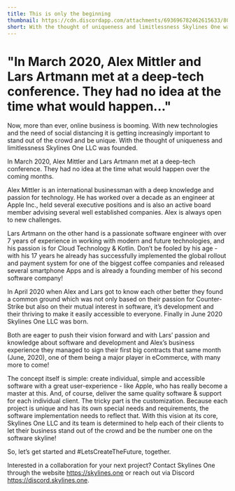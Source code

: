 ```yaml
---
title: This is only the beginning
thumbnail: https://cdn.discordapp.com/attachments/693696782462615633/800384159340167258/ACtC-3eGhMbGoecOq-d_Y8-nkyQ-HdZSHkXNspENln3fS5KQW5qJbKCBhx-68WejcWSUKuCt3fbmEVQKr_geIGoAQcjz6fGQnplI.png
short: With the thought of uniqueness and limitlessness Skylines One was founded
---
```


# "In March 2020, Alex Mittler and Lars Artmann met at a deep-tech conference. They had no idea at the time what would happen..."

Now, more than ever, online business is booming. With new technologies and the need of social distancing it is getting increasingly important to stand out of the crowd and be unique.
With the thought of uniqueness and limitlessness Skylines One LLC was founded.

In March 2020, Alex Mittler and Lars Artmann met at a deep-tech conference. They had no idea at the time what would happen over the coming months.

Alex Mittler is an international businessman with a deep knowledge and passion for technology. He has worked over a decade as an engineer at Apple Inc., held several executive positions and is also an active board member advising several well established companies. Alex is always open to new challenges.

Lars Artmann on the other hand is a passionate software engineer with over 7 years of experience in working with modern and future technologies, and his passion is for Cloud Technology & Kotlin. Don’t be fooled by his age - with his 17 years he already has successfully implemented the global rollout and payment system for one of the biggest coffee companies and released several smartphone Apps and is already a founding member of his second software company!

In April 2020 when Alex and Lars got to know each other better they found a common ground which was not only based on their passion for Counter-Strike but also on their mutual interest in software, it’s development and their thriving to make it easily accessible to everyone. Finally in June 2020 Skylines One LLC was born.

Both are eager to push their vision forward and with Lars’ passion and knowledge about software and development and Alex’s business experience they managed to sign their first big contracts that same month (June, 2020), one of them being a major player in eCommerce, with many more to come!

The concept itself is simple: create individual, simple and accessible software with a great user-experience - like Apple, who has really become a master at this. And, of course, deliver the same quality software & support for each individual client. The tricky part is the customization. Because each project is unique and has its own special needs and requirements, the software implementation needs to reflect that. With this vision at its core, Skylines One LLC and its team is determined to help each of their clients to let their business stand out of the crowd and be the number one on the software skyline!

So, let’s get started and #LetsCreateTheFuture, together.

Interested in a collaboration for your next project? Contact Skylines One through the website https://skylines.one or reach out via Discord https://discord.skylines.one.
